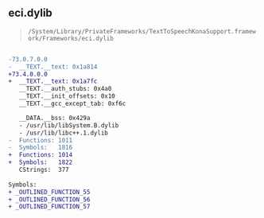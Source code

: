 ## eci.dylib

> `/System/Library/PrivateFrameworks/TextToSpeechKonaSupport.framework/Frameworks/eci.dylib`

```diff

-73.0.7.0.0
-  __TEXT.__text: 0x1a814
+73.4.0.0.0
+  __TEXT.__text: 0x1a7fc
   __TEXT.__auth_stubs: 0x4a0
   __TEXT.__init_offsets: 0x10
   __TEXT.__gcc_except_tab: 0xf6c

   __DATA.__bss: 0x429a
   - /usr/lib/libSystem.B.dylib
   - /usr/lib/libc++.1.dylib
-  Functions: 1011
-  Symbols:   1816
+  Functions: 1014
+  Symbols:   1822
   CStrings:  377
 
Symbols:
+ _OUTLINED_FUNCTION_55
+ _OUTLINED_FUNCTION_56
+ _OUTLINED_FUNCTION_57

```
